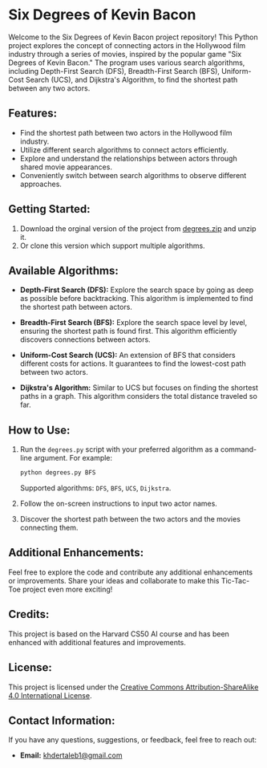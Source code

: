 # Six Degrees of Kevin Bacon

Welcome to the Six Degrees of Kevin Bacon project repository! This Python project explores the concept of connecting actors in the Hollywood film industry through a series of movies, inspired by the popular game "Six Degrees of Kevin Bacon." The program uses various search algorithms, including Depth-First Search (DFS), Breadth-First Search (BFS), Uniform-Cost Search (UCS), and Dijkstra's Algorithm, to find the shortest path between any two actors.

## Features:

- Find the shortest path between two actors in the Hollywood film industry.
- Utilize different search algorithms to connect actors efficiently.
- Explore and understand the relationships between actors through shared movie appearances.
- Conveniently switch between search algorithms to observe different approaches.

## Getting Started:

1. Download the orginal version of the project from [degrees.zip](https://cdn.cs50.net/ai/2023/x/projects/0/degrees.zip) and unzip it.
2. Or clone this version which support multiple algorithms.

## Available Algorithms:

- **Depth-First Search (DFS):** Explore the search space by going as deep as possible before backtracking. This algorithm is implemented to find the shortest path between actors.

- **Breadth-First Search (BFS):** Explore the search space level by level, ensuring the shortest path is found first. This algorithm efficiently discovers connections between actors.

- **Uniform-Cost Search (UCS):** An extension of BFS that considers different costs for actions. It guarantees to find the lowest-cost path between two actors.

- **Dijkstra's Algorithm:** Similar to UCS but focuses on finding the shortest paths in a graph. This algorithm considers the total distance traveled so far.

## How to Use:

1. Run the `degrees.py` script with your preferred algorithm as a command-line argument. For example:

    ```bash
    python degrees.py BFS
    ```
    Supported algorithms: `DFS`, `BFS`, `UCS`, `Dijkstra`.

2. Follow the on-screen instructions to input two actor names.
3. Discover the shortest path between the two actors and the movies connecting them.

## Additional Enhancements:

Feel free to explore the code and contribute any additional enhancements or improvements. Share your ideas and collaborate to make this Tic-Tac-Toe project even more exciting!

## Credits:

This project is based on the Harvard CS50 AI course and has been enhanced with additional features and improvements.

## License:

This project is licensed under the [Creative Commons Attribution-ShareAlike 4.0 International License](https://creativecommons.org/licenses/by-sa/4.0/).

## Contact Information:

If you have any questions, suggestions, or feedback, feel free to reach out:

- **Email:** [khdertaleb1@gmail.com](mailto:khdertaleb1@gmail.com)

